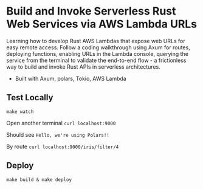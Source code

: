 # Build and Invoke Serverless Rust Web Services via AWS Lambda URLs

Learning how to develop Rust AWS Lambdas that expose web URLs for easy remote access. Follow a coding walkthrough using Axum for routes, deploying functions, enabling URLs in the Lambda console, querying the service from the terminal to validate the end-to-end flow - a frictionless way to build and invoke Rust APIs in serverless architectures.

- Built with Axum, polars, Tokio, AWS Lambda

## Test Locally

`make watch`

Open another terminal
`curl localhost:9000`

Should see `Hello, we're using Polars!!`

By route
`curl localhost:9000/iris/filter/4`

## Deploy

`make build & make deploy`
